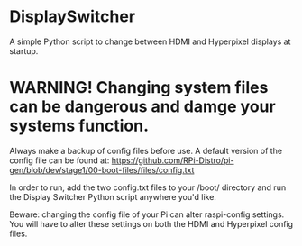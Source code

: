 # DisplaySwitcher
A simple Python script to change between HDMI and Hyperpixel displays at startup.

# WARNING! Changing system files can be dangerous and damge your systems function. 
Always make a backup of config files before use. A default version of the config file can be found at:  https://github.com/RPi-Distro/pi-gen/blob/dev/stage1/00-boot-files/files/config.txt 

In order to run, add the two config.txt files to your /boot/ directory and run the Display Switcher Python script anywhere you'd like.

Beware: changing the config file of your Pi can alter raspi-config settings.
You will have to alter these settings on both the HDMI and Hyperpixel config files.
